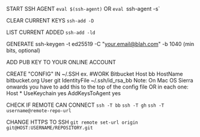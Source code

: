 START SSH AGENT
`eval $(ssh-agent)`
OR
`eval `ssh-agent -s`

CLEAR CURRENT KEYS
`ssh-add -D`

LIST CURRENT ADDED
`ssh-add -ld`


GENERATE
ssh-keygen -t ed25519 -C "your.email@blah.com"
    -b 1040  (min bits, optional)

ADD PUB KEY TO YOUR ONLINE ACCOUNT


CREATE "CONFIG" IN ~/.SSH
ex.
#WORK Bitbucket
    Host bb
    HostName bitbucket.org
    User git
    IdentityFile ~/.ssh/id_rsa_bb
Note: On Mac OS Sierra onwards you have to add this to the top of the config file OR in each one:
Host *
  UseKeychain yes
  AddKeysToAgent yes




CHECK IF REMOTE CAN CONNECT
`ssh -T bb`
`ssh -T gh`
`ssh -T username@remote-repo-url`


CHANGE HTTPS TO SSH
`git remote set-url origin git@HOST:USERNAME/REPOSITORY.git`








